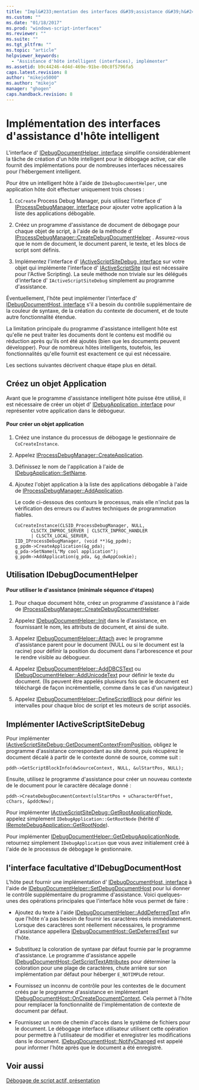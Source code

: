 ```yaml
---
title: "Impl&#233;mentation des interfaces d&#39;assistance d&#39;h&#244;te intelligent | Microsoft Docs"
ms.custom: ""
ms.date: "01/18/2017"
ms.prod: "windows-script-interfaces"
ms.reviewer: ""
ms.suite: ""
ms.tgt_pltfrm: ""
ms.topic: "article"
helpviewer_keywords: 
  - "Assistance d'hôte intelligent (interfaces), implémenter"
ms.assetid: b9c44246-4d4d-469e-91be-00c8f5796fa5
caps.latest.revision: 8
author: "mikejo5000"
ms.author: "mikejo"
manager: "ghogen"
caps.handback.revision: 8
---
```

# Impl&#233;mentation des interfaces d&#39;assistance d&#39;h&#244;te intelligent
L'interface d' [IDebugDocumentHelper, interface](../winscript/reference/idebugdocumenthelper-interface.md) simplifie considérablement la tâche de création d'un hôte intelligent pour le débogage active, car elle fournit des implémentations pour de nombreuses interfaces nécessaires pour l'hébergement intelligent.  
  
 Pour être un intelligent hôte à l'aide de `IDebugDocumentHelper`, une application hôte doit effectuer uniquement trois choses :  
  
1.  `CoCreate` Process Debug Manager, puis utilisez l'interface d' [IProcessDebugManager, interface](../winscript/reference/iprocessdebugmanager-interface.md) pour ajouter votre application à la liste des applications débogable.  
  
2.  Créez un programme d'assistance de document de débogage pour chaque objet de script, à l'aide de la méthode d' [IProcessDebugManager::CreateDebugDocumentHelper](../winscript/reference/iprocessdebugmanager-createdebugdocumenthelper.md) .  Assurez\-vous que le nom de document, le document parent, le texte, et les blocs de script sont définis.  
  
3.  Implémentez l'interface d' [IActiveScriptSiteDebug, interface](../winscript/reference/iactivescriptsitedebug-interface.md) sur votre objet qui implémente l'interface d' [IActiveScriptSite](../winscript/reference/iactivescriptsite.md) \(qui est nécessaire pour l'Active Scripting\).  La seule méthode non triviale sur les délégués d'interface d' `IActiveScriptSiteDebug` simplement au programme d'assistance.  
  
 Éventuellement, l'hôte peut implémenter l'interface d' [IDebugDocumentHost, interface](../winscript/reference/idebugdocumenthost-interface.md) s'il a besoin du contrôle supplémentaire de la couleur de syntaxe, de la création du contexte de document, et de toute autre fonctionnalité étendue.  
  
 La limitation principale du programme d'assistance intelligent hôte est qu'elle ne peut traiter les documents dont le contenu est modifié ou réduction après qu'ils ont été ajoutés \(bien que les documents peuvent développer\).  Pour de nombreux hôtes intelligents, toutefois, les fonctionnalités qu'elle fournit est exactement ce qui est nécessaire.  
  
 Les sections suivantes décrivent chaque étape plus en détail.  
  
## Créez un objet Application  
 Avant que le programme d'assistance intelligent hôte puisse être utilisé, il est nécessaire de créer un objet d' [IDebugApplication, interface](../winscript/reference/idebugapplication-interface.md) pour représenter votre application dans le débogueur.  
  
#### Pour créer un objet application  
  
1.  Créez une instance du processus de débogage le gestionnaire de `CoCreateInstance`.  
  
2.  Appelez [IProcessDebugManager::CreateApplication](../winscript/reference/iprocessdebugmanager-createapplication.md).  
  
3.  Définissez le nom de l'application à l'aide de [IDebugApplication::SetName](../winscript/reference/idebugapplication-setname.md).  
  
4.  Ajoutez l'objet application à la liste des applications débogable à l'aide de [IProcessDebugManager::AddApplication](../winscript/reference/iprocessdebugmanager-addapplication.md).  
  
     Le code ci\-dessous des contours le processus, mais elle n'inclut pas la vérification des erreurs ou d'autres techniques de programmation fiables.  
  
    ```  
    CoCreateInstance(CLSID_ProcessDebugManager, NULL,  
          CLSCTX_INPROC_SERVER | CLSCTX_INPROC_HANDLER  
          | CLSCTX_LOCAL_SERVER,  
    IID_IProcessDebugManager, (void **)&g_ppdm);  
    g_ppdm->CreateApplication(&g_pda);  
    g_pda->SetName(L"My cool application");  
    g_ppdm->AddApplication(g_pda, &g_dwAppCookie);  
    ```  
  
## Utilisation IDebugDocumentHelper  
  
#### Pour utiliser le d'assistance \(minimale séquence d'étapes\)  
  
1.  Pour chaque document hôte, créez un programme d'assistance à l'aide de [IProcessDebugManager::CreateDebugDocumentHelper](../winscript/reference/iprocessdebugmanager-createdebugdocumenthelper.md).  
  
2.  Appelez [IDebugDocumentHelper::Init](../winscript/reference/idebugdocumenthelper-init.md) dans le d'assistance, en fournissant le nom, les attributs de document, et ainsi de suite.  
  
3.  Appelez [IDebugDocumentHelper::Attach](../winscript/reference/idebugdocumenthelper-attach.md) avec le programme d'assistance parent pour le document \(NULL ou si le document est la racine\) pour définir la position du document dans l'arborescence et pour le rendre visible au débogueur.  
  
4.  Appelez [IDebugDocumentHelper::AddDBCSText](../winscript/reference/idebugdocumenthelper-adddbcstext.md) ou [IDebugDocumentHelper::AddUnicodeText](../winscript/reference/idebugdocumenthelper-addunicodetext.md) pour définir le texte du document.  \(Ils peuvent être appelés plusieurs fois que le document est téléchargé de façon incrémentielle, comme dans le cas d'un navigateur.\)  
  
5.  Appelez [IDebugDocumentHelper::DefineScriptBlock](../winscript/reference/idebugdocumenthelper-definescriptblock.md) pour définir les intervalles pour chaque bloc de script et les moteurs de script associés.  
  
## Implémenter IActiveScriptSiteDebug  
 Pour implémenter [IActiveScriptSiteDebug::GetDocumentContextFromPosition](../winscript/reference/iactivescriptsitedebug-getdocumentcontextfromposition.md), obligez le programme d'assistance correspondant au site donné, puis récupérez le document décalé à partir de le contexte donné de source, comme suit :  
  
```  
pddh->GetScriptBlockInfo(dwSourceContext, NULL, &ulStartPos, NULL);  
```  
  
 Ensuite, utilisez le programme d'assistance pour créer un nouveau contexte de le document pour le caractère décalage donné :  
  
```  
pddh->CreateDebugDocumentContext(ulStartPos + uCharacterOffset, cChars, &pddcNew);  
```  
  
 Pour implémenter [IActiveScriptSiteDebug::GetRootApplicationNode](../winscript/reference/iactivescriptsitedebug-getrootapplicationnode.md), appelez simplement `IDebugApplication::GetRootNode` \(hérité d' [IRemoteDebugApplication::GetRootNode](../winscript/reference/iremotedebugapplication-getrootnode.md)\).  
  
 Pour implémenter [IDebugDocumentHelper::GetDebugApplicationNode](../winscript/reference/idebugdocumenthelper-getdebugapplicationnode.md), retournez simplement `IDebugApplication` que vous avez initialement créé à l'aide de le processus de débogage le gestionnaire.  
  
## l'interface facultative d'IDebugDocumentHost  
 L'hôte peut fournir une implémentation d' [IDebugDocumentHost, interface](../winscript/reference/idebugdocumenthost-interface.md) à l'aide de [IDebugDocumentHelper::SetDebugDocumentHost](../winscript/reference/idebugdocumenthelper-setdebugdocumenthost.md) pour lui donner le contrôle supplémentaire du programme d'assistance.  Voici quelques\-unes des opérations principales que l'interface hôte vous permet de faire :  
  
-   Ajoutez du texte à l'aide [IDebugDocumentHelper::AddDeferredText](../winscript/reference/idebugdocumenthelper-adddeferredtext.md) afin que l'hôte n'a pas besoin de fournir les caractères réels immédiatement.  Lorsque des caractères sont réellement nécessaires, le programme d'assistance appellera [IDebugDocumentHost::GetDeferredText](../winscript/reference/idebugdocumenthost-getdeferredtext.md) sur l'hôte.  
  
-   Substituez la coloration de syntaxe par défaut fournie par le programme d'assistance.  Le programme d'assistance appelle [IDebugDocumentHost::GetScriptTextAttributes](../winscript/reference/idebugdocumenthost-getscripttextattributes.md) pour déterminer la coloration pour une plage de caractères, chute arrière sur son implémentation par défaut pour héberger `E_NOTIMPL`de retour.  
  
-   Fournissez un inconnu de contrôle pour les contextes de le document créés par le programme d'assistance en implémentant [IDebugDocumentHost::OnCreateDocumentContext](../winscript/reference/idebugdocumenthost-oncreatedocumentcontext.md).  Cela permet à l'hôte pour remplacer la fonctionnalité de l'implémentation de contexte de document par défaut.  
  
-   Fournissez un nom de chemin d'accès dans le système de fichiers pour le document.  Le débogage interface utilisateur utilisent cette opération pour permettre à l'utilisateur de modifier et enregistrer les modifications dans le document.  [IDebugDocumentHost::NotifyChanged](../winscript/reference/idebugdocumenthost-notifychanged.md) est appelé pour informer l'hôte après que le document a été enregistré.  
  
## Voir aussi  
 [Débogage de script actif, présentation](../winscript/active-script-debugging-overview.md)